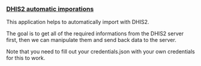 <h3><u>DHIS2 automatic imporations</u></h3>

This application helps to  automatically import with DHIS2.

The goal is to get all of the required informations from the DHIS2 server first,
then we can manipulate them and send back data to the server.

Note that you need to fill out your credentials.json with your own credentials
for this to work.
